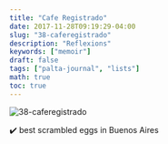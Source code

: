 ```yaml
---
title: "Cafe Registrado"
date: 2017-11-28T09:19:29-04:00
slug: "38-caferegistrado"
description: "Reflexions"
keywords: ["memoir"]
draft: false
tags: ["palta-journal", "lists"]
math: true
toc: true
---
```


![38-caferegistrado](/38-caferegistrado.jpg)

✔️ best scrambled eggs in Buenos Aires
